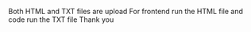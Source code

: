 Both HTML and TXT files are upload
For frontend run the HTML file and code run the TXT file
Thank you
